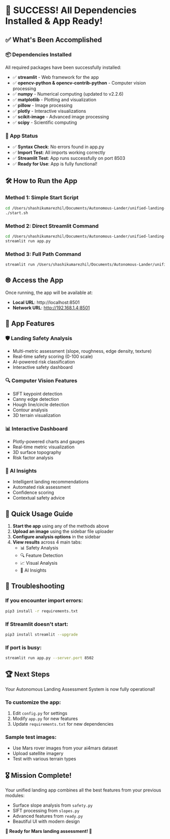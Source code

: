 # 🎉 SUCCESS! All Dependencies Installed & App Ready!

## ✅ What's Been Accomplished

### 📦 Dependencies Installed

All required packages have been successfully installed:

- ✅ **streamlit** - Web framework for the app
- ✅ **opencv-python & opencv-contrib-python** - Computer vision processing
- ✅ **numpy** - Numerical computing (updated to v2.2.6)
- ✅ **matplotlib** - Plotting and visualization
- ✅ **pillow** - Image processing
- ✅ **plotly** - Interactive visualizations
- ✅ **scikit-image** - Advanced image processing
- ✅ **scipy** - Scientific computing

### 🚀 App Status

- ✅ **Syntax Check**: No errors found in app.py
- ✅ **Import Test**: All imports working correctly
- ✅ **Streamlit Test**: App runs successfully on port 8503
- ✅ **Ready for Use**: App is fully functional!

## 🛠️ How to Run the App

### Method 1: Simple Start Script

```bash
cd /Users/shashikumarezhil/Documents/Autonomous-Lander/unified-landing-app
./start.sh
```

### Method 2: Direct Streamlit Command

```bash
cd /Users/shashikumarezhil/Documents/Autonomous-Lander/unified-landing-app
streamlit run app.py
```

### Method 3: Full Path Command

```bash
streamlit run /Users/shashikumarezhil/Documents/Autonomous-Lander/unified-landing-app/app.py
```

## 🌐 Access the App

Once running, the app will be available at:

- **Local URL**: http://localhost:8501
- **Network URL**: http://192.168.1.4:8501

## 🎯 App Features

### 🛡️ Landing Safety Analysis

- Multi-metric assessment (slope, roughness, edge density, texture)
- Real-time safety scoring (0-100 scale)
- AI-powered risk classification
- Interactive safety dashboard

### 🔍 Computer Vision Features

- SIFT keypoint detection
- Canny edge detection
- Hough line/circle detection
- Contour analysis
- 3D terrain visualization

### 📊 Interactive Dashboard

- Plotly-powered charts and gauges
- Real-time metric visualization
- 3D surface topography
- Risk factor analysis

### 🤖 AI Insights

- Intelligent landing recommendations
- Automated risk assessment
- Confidence scoring
- Contextual safety advice

## 📝 Quick Usage Guide

1. **Start the app** using any of the methods above
2. **Upload an image** using the sidebar file uploader
3. **Configure analysis options** in the sidebar
4. **View results** across 4 main tabs:
   - 📊 Safety Analysis
   - 🔍 Feature Detection
   - 📈 Visual Analysis
   - 🤖 AI Insights

## 🔧 Troubleshooting

### If you encounter import errors:

```bash
pip3 install -r requirements.txt
```

### If Streamlit doesn't start:

```bash
pip3 install streamlit --upgrade
```

### If port is busy:

```bash
streamlit run app.py --server.port 8502
```

## 🏆 Next Steps

Your Autonomous Landing Assessment System is now fully operational!

### To customize the app:

1. Edit `config.py` for settings
2. Modify `app.py` for new features
3. Update `requirements.txt` for new dependencies

### Sample test images:

- Use Mars rover images from your ai4mars dataset
- Upload satellite imagery
- Test with various terrain types

## 🎖️ Mission Complete!

Your unified landing app combines all the best features from your previous modules:

- Surface slope analysis from `safety.py`
- SIFT processing from `slopes.py`
- Advanced features from `ready.py`
- Beautiful UI with modern design

**🚁 Ready for Mars landing assessment! 🔴**

